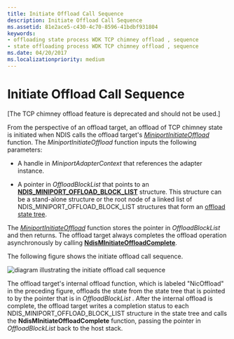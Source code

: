 ```yaml
---
title: Initiate Offload Call Sequence
description: Initiate Offload Call Sequence
ms.assetid: 81e2ace5-c430-4c70-8596-41bdbf931804
keywords:
- offloading state process WDK TCP chimney offload , sequence
- state offloading process WDK TCP chimney offload , sequence
ms.date: 04/20/2017
ms.localizationpriority: medium
---
```


# Initiate Offload Call Sequence


\[The TCP chimney offload feature is deprecated and should not be used.\]




From the perspective of an offload target, an offload of TCP chimney state is initiated when NDIS calls the offload target's [*MiniportInitiateOffload*](https://msdn.microsoft.com/library/windows/hardware/ff559393) function. The *MiniportInitiateOffload* function inputs the following parameters:

-   A handle in *MiniportAdapterContext* that references the adapter instance.

-   A pointer in *OffloadBlockList* that points to an [**NDIS\_MINIPORT\_OFFLOAD\_BLOCK\_LIST**](https://msdn.microsoft.com/library/windows/hardware/ff566469) structure. This structure can be a stand-alone structure or the root node of a linked list of NDIS\_MINIPORT\_OFFLOAD\_BLOCK\_LIST structures that form an [offload state tree](offload-state-tree.md).

The [*MiniportInitiateOffload*](https://msdn.microsoft.com/library/windows/hardware/ff559393) function stores the pointer in *OffloadBlockList* and then returns. The offload target always completes the offload operation asynchronously by calling [**NdisMInitiateOffloadComplete**](https://msdn.microsoft.com/library/windows/hardware/ff563604).

The following figure shows the initiate offload call sequence.

![diagram illustrating the initiate offload call sequence](images/initiate-offload.png)

The offload target's internal offload function, which is labeled "NicOffload" in the preceding figure, offloads the state from the state tree that is pointed to by the pointer that is in *OffloadBlockList* . After the internal offload is complete, the offload target writes a completion status to each NDIS\_MINIPORT\_OFFLOAD\_BLOCK\_LIST structure in the state tree and calls the **NdisMInitiateOffloadComplete** function, passing the pointer in *OffloadBlockList* back to the host stack.

 

 





